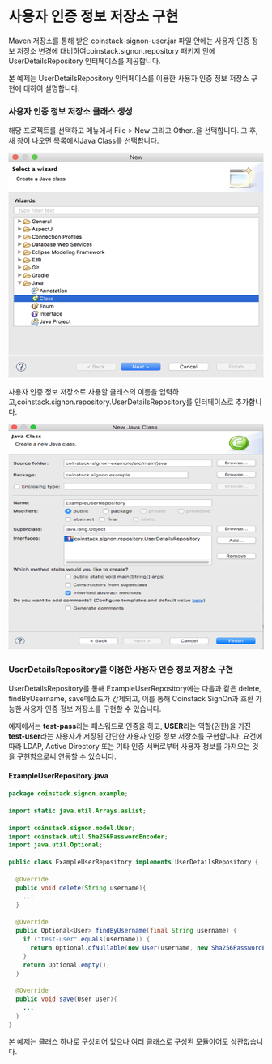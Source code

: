 # 사용자 인증 정보 저장소 구현

Maven 저장소를 통해 받은 coinstack-signon-user.jar 파일 안에는 사용자 인증 정보 저장소 변경에 대비하여coinstack.signon.repository 패키지 안에 UserDetailsRepository 인터페이스를 제공합니다.

본 예제는 UserDetailsRepository 인터페이스를 이용한 사용자 인증 정보 저장소 구현에 대하여 설명합니다.

### 사용자 인증 정보 저장소 클래스 생성

해당 프로젝트를 선택하고 메뉴에서 File &gt; New 그리고 Other..을 선택합니다. 그 후, 새 창이 나오면 목록에서Java Class를 선택합니다.

![](../../.gitbook/assets/user-repository-class1.png)

사용자 인증 정보 저장소로 사용할 클래스의 이름을 입력하고,coinstack.signon.repository.UserDetailsRepository를 인터페이스로 추가합니다.

![](../../.gitbook/assets/user-repository-class2%20%281%29.png)

### UserDetailsRepository를 이용한 사용자 인증 정보 저장소 구현

UserDetailsRepository를 통해 ExampleUserRepository에는 다음과 같은 delete, findByUsername, save메소드가 강제되고, 이를 통해 Coinstack SignOn과 호환 가능한 사용자 인증 정보 저장소를 구현할 수 있습니다.

예제에서는 **test-pass**라는 패스워드로 인증을 하고, **USER**라는 역할\(권한\)을 가진 **test-user**라는 사용자가 저장된 간단한 사용자 인증 정보 저장소를 구현합니다. 요건에 따라 LDAP, Active Directory 또는 기타 인증 서버로부터 사용자 정보를 가져오는 것을 구현함으로써 연동할 수 있습니다.

#### ExampleUserRepository.java

```java
package coinstack.signon.example;

import static java.util.Arrays.asList;

import coinstack.signon.model.User;
import coinstack.util.Sha256PasswordEncoder;
import java.util.Optional;

public class ExampleUserRepository implements UserDetailsRepository {

  @Override
  public void delete(String username){
    ...
  }

  @Override
  public Optional<User> findByUsername(final String username) {
    if ("test-user".equals(username)) {
      return Optional.ofNullable(new User(username, new Sha256PasswordEncoder().encode("test-pass"), asList("USER")));
    }
    return Optional.empty();
  }

  @Override
  public void save(User user){
    ...
  }
}
```

본 예제는 클래스 하나로 구성되어 있으나 여러 클래스로 구성된 모듈이어도 상관없습니다.

